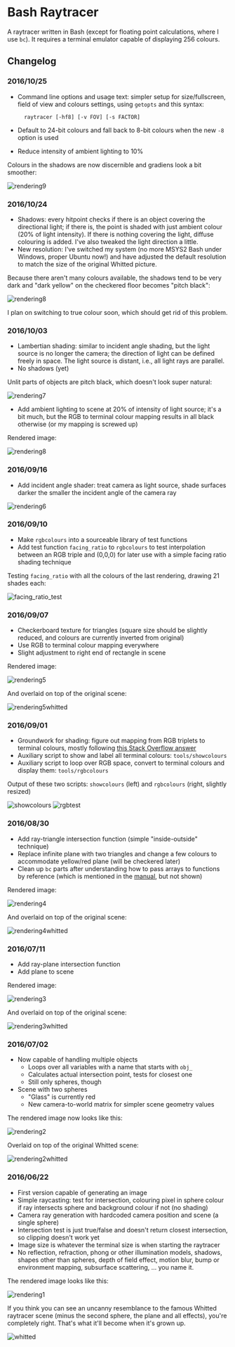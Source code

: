 # Bash Raytracer

A raytracer written in Bash (except for floating point calculations, where I use `bc`). It requires a terminal emulator capable of displaying 256 colours.

## Changelog

### 2016/10/25

* Command line options and usage text: simpler setup for size/fullscreen, field of view and colours settings, using `getopts` and this syntax:

        raytracer [-hf8] [-v FOV] [-s FACTOR]

* Default to 24-bit colours and fall back to 8-bit colours when the new `-8` option is used
* Reduce intensity of ambient lighting to 10%

Colours in the shadows are now discernible and gradiens look a bit smoother:

![rendering9](https://raw.githubusercontent.com/bewuethr/bash-raytracer/master/images/result20161025.png)

### 2016/10/24

* Shadows: every hitpoint checks if there is an object covering the directional light; if there is, the point is shaded with just ambient colour (20% of light intensity). If there is nothing covering the light, diffuse colouring is added. I've also tweaked the light direction a little.
* New resolution: I've switched my system (no more MSYS2 Bash under Windows, proper Ubuntu now!) and have adjusted the default resolution to match the size of the original Whitted picture.

Because there aren't many colours available, the shadows tend to be very dark and "dark yellow" on the checkered floor becomes "pitch black":

![rendering8](https://raw.githubusercontent.com/bewuethr/bash-raytracer/master/images/result20161024.png)

I plan on switching to true colour soon, which should get rid of this problem.

### 2016/10/03

* Lambertian shading: similar to incident angle shading, but the light source is no longer the camera; the direction of light can be defined freely in space. The light source is distant, i.e., all light rays are parallel.
* No shadows (yet)

Unlit parts of objects are pitch black, which doesn't look super natural:

![rendering7](https://raw.githubusercontent.com/bewuethr/bash-raytracer/master/images/result20161003.png)

* Add ambient lighting to scene at 20% of intensity of light source; it's a bit much, but the RGB to terminal colour mapping results in all black otherwise (or my mapping is screwed up)

Rendered image:

![rendering8](https://raw.githubusercontent.com/bewuethr/bash-raytracer/master/images/result20161003a.png)


### 2016/09/16

* Add incident angle shader: treat camera as light source, shade surfaces darker the smaller the incident angle of the camera ray

![rendering6](https://raw.githubusercontent.com/bewuethr/bash-raytracer/master/images/result20160916.png)

### 2016/09/10

* Make `rgbcolours` into a sourceable library of test functions
* Add test function `facing_ratio` to `rgbcolours` to test interpolation between an RGB triple and (0,0,0) for later use with a simple facing ratio shading technique

Testing `facing_ratio` with all the colours of the last rendering, drawing 21 shades each:

![facing_ratio_test](https://raw.githubusercontent.com/bewuethr/bash-raytracer/master/images/facing_ratio_test.png)

### 2016/09/07

* Checkerboard texture for triangles (square size should be slightly reduced, and colours are currently inverted from original)
* Use RGB to terminal colour mapping everywhere
* Slight adjustment to right end of rectangle in scene

Rendered image:

![rendering5](https://raw.githubusercontent.com/bewuethr/bash-raytracer/master/images/result20160907.png)

And overlaid on top of the original scene:

![rendering5whitted](https://raw.githubusercontent.com/bewuethr/bash-raytracer/master/images/result20160907_overlay.png)

### 2016/09/01

* Groundwork for shading: figure out mapping from RGB triplets to terminal colours, mostly following [this Stack Overflow answer](http://stackoverflow.com/questions/27159322/rgb-values-of-the-colors-in-the-ansi-extended-colors-index-17-255)
* Auxiliary script to show and label all terminal colours: `tools/showcolours`
* Auxiliary script to loop over RGB space, convert to terminal colours and display them: `tools/rgbcolours`

Output of these two scripts: `showcolours` (left) and `rgbcolours` (right, slightly resized)

![showcolours](https://raw.githubusercontent.com/bewuethr/bash-raytracer/master/images/showcolours.png)
![rgbtest](https://raw.githubusercontent.com/bewuethr/bash-raytracer/master/images/rgbtest.png)

### 2016/08/30

* Add ray-triangle intersection function (simple "inside-outside" technique)
* Replace infinite plane with two triangles and change a few colours to accommodate yellow/red plane (will be checkered later)
* Clean up `bc` parts after understanding how to pass arrays to functions by reference (which is mentioned in the [manual](https://www.gnu.org/software/bc/manual/html_mono/bc.html#SEC17), but not shown)

Rendered image:

![rendering4](https://raw.githubusercontent.com/bewuethr/bash-raytracer/master/images/result20160830.png)

And overlaid on top of the original scene:

![rendering4whitted](https://raw.githubusercontent.com/bewuethr/bash-raytracer/master/images/result20160830_overlay.png)

### 2016/07/11

* Add ray-plane intersection function
* Add plane to scene

Rendered image:

![rendering3](https://raw.githubusercontent.com/bewuethr/bash-raytracer/master/images/result20160711.png)

And overlaid on top of the original scene:

![rendering3whitted](https://raw.githubusercontent.com/bewuethr/bash-raytracer/master/images/result20160711_overlay.png)

### 2016/07/02

* Now capable of handling multiple objects
    * Loops over all variables with a name that starts with `obj_`
    * Calculates actual intersection point, tests for closest one
    * Still only spheres, though
* Scene with two spheres
    * "Glass" is currently red
    * New camera-to-world matrix for simpler scene geometry values

The rendered image now looks like this:

![rendering2](https://raw.githubusercontent.com/bewuethr/bash-raytracer/master/images/result20160702.png)

Overlaid on top of the original Whitted scene:

![rendering2whitted](https://raw.githubusercontent.com/bewuethr/bash-raytracer/master/images/result20160702_overlay.png)

### 2016/06/22

* First version capable of generating an image
* Simple raycasting: test for intersection, colouring pixel in sphere colour if ray intersects sphere and background colour if not (no shading)
* Camera ray generation with hardcoded camera position and scene (a single sphere)
* Intersection test is just true/false and doesn't return closest intersection, so clipping doesn't work yet
* Image size is whatever the terminal size is when starting the raytracer
* No reflection, refraction, phong or other illumination models, shadows, shapes other than spheres, depth of field effect, motion blur, bump or environment mapping, subsurface scattering, ... you name it.

The rendered image looks like this:

![rendering1](https://raw.githubusercontent.com/bewuethr/bash-raytracer/master/images/result20160622.png)

If you think you can see an uncanny resemblance to the famous Whitted raytracer scene (minus the second sphere, the plane and all effects), you're completely right. That's what it'll become when it's grown up.

![whitted](https://raw.githubusercontent.com/bewuethr/bash-raytracer/master/images/whitted.jpg)
